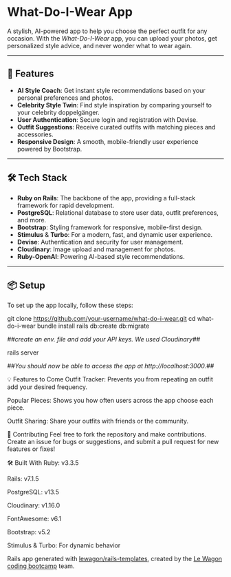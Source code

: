 # What-Do-I-Wear App

A stylish, AI-powered app to help you choose the perfect outfit for any occasion. With the *What-Do-I-Wear* app, you can upload your photos, get personalized style advice, and never wonder what to wear again.

---

## 🚀 Features

- **AI Style Coach**: Get instant style recommendations based on your personal preferences and photos.
- **Celebrity Style Twin**: Find style inspiration by comparing yourself to your celebrity doppelgänger.
- **User Authentication**: Secure login and registration with Devise.
- **Outfit Suggestions**: Receive curated outfits with matching pieces and accessories.
- **Responsive Design**: A smooth, mobile-friendly user experience powered by Bootstrap.

---

## 🛠 Tech Stack

- **Ruby on Rails**: The backbone of the app, providing a full-stack framework for rapid development.
- **PostgreSQL**: Relational database to store user data, outfit preferences, and more.
- **Bootstrap**: Styling framework for responsive, mobile-first design.
- **Stimulus** & **Turbo**: For a modern, fast, and dynamic user experience.
- **Devise**: Authentication and security for user management.
- **Cloudinary**: Image upload and management for photos.
- **Ruby-OpenAI**: Powering AI-based style recommendations.

---

## 📦 Setup

To set up the app locally, follow these steps:

git clone https://github.com/your-username/what-do-i-wear.git
cd what-do-i-wear
bundle install
rails db:create db:migrate

_##create an env. file and add your API keys. We used Cloudinary##_

rails server

_##You should now be able to access the app at http://localhost:3000.##_

💡 Features to Come
Outfit Tracker: Prevents you from repeating an outfit add your desired frequency.

Popular Pieces: Shows you how often users across the app choose each piece.

Outfit Sharing: Share your outfits with friends or the community.

🤝 Contributing
Feel free to fork the repository and make contributions.
Create an issue for bugs or suggestions, and submit a pull request for new features or fixes!

🛠 Built With
Ruby: v3.3.5

Rails: v7.1.5

PostgreSQL: v13.5

Cloudinary: v1.16.0

FontAwesome: v6.1

Bootstrap: v5.2

Stimulus & Turbo: For dynamic behavior

Rails app generated with [lewagon/rails-templates](https://github.com/lewagon/rails-templates), created by the [Le Wagon coding bootcamp](https://www.lewagon.com) team.
